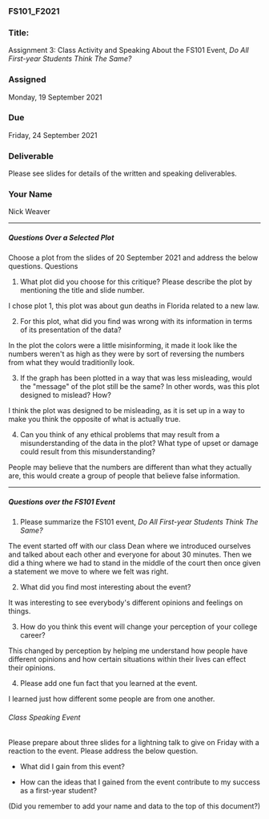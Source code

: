 ### FS101_F2021

### Title:
Assignment 3: Class Activity and Speaking About the FS101 Event, _Do All First-year Students Think The Same?_

### Assigned
Monday, 19 September 2021

### Due
Friday, 24 September 2021

### Deliverable
Please see slides for details of the written and speaking deliverables.

### Your Name
Nick Weaver

---
##### Questions Over a Selected Plot

Choose a plot from the slides of 20 September 2021 and address the below questions.
Questions

 1. What plot did you choose for this critique? Please describe the plot by mentioning the title and slide number.

I chose plot 1, this plot was about gun deaths in Florida related to a new law.

 2. For this plot, what did you find was wrong with its information in terms of its presentation of the data?

 In the plot the colors were a little misinforming, it made it look like the numbers weren't as high as they were by sort of reversing the numbers from what they would traditionlly look.

 3. If the graph has been plotted in a way that was less misleading, would the "message" of the plot still be the same? In other words, was this plot designed to mislead? How?

  I think the plot was designed to be misleading, as it is set up in a way to make you think the opposite of what is actually true.

 4. Can you think of any ethical problems that may result from a misunderstanding of the data in the plot? What type of upset or damage could result from this misunderstanding?

  People may believe that the numbers are different than what they actually are, this would create a group of people that believe false information.


---

#####  Questions over the FS101 Event

 1. Please summarize the FS101 event, _Do All First-year Students Think The Same?_

  The event started off with our class Dean where we introduced ourselves and talked about each other and everyone for about 30 minutes. Then we did a thing where we had to stand in the middle of the court then once given a statement we move to where we felt was right. 


 2. What did you find most interesting about the event?

 It was interesting to see everybody's different opinions and feelings on things.


 3. How do you think this event will change your perception of your college career?

  This changed by perception by helping me understand how people have different opinions and how certain situations within their lives can effect their opinions.



 4. Please add one fun fact that you learned at the event.

  I learned just how different some people are from one another.




###### Class Speaking Event

Please prepare about three slides for a lightning talk to give on Friday with a reaction to the event. Please address the below question.

 - What did I gain from this event?

 - How can the ideas that I gained from the event contribute to my success as a first-year student?


(Did you remember to add your name and data to the top of this document?)
